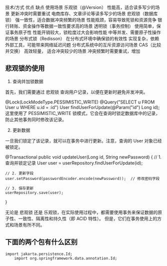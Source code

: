 

技术/方式	           优点	                          缺点	                        使用场景
乐观锁（@Version）	性能高，适合读多写少的场景   	更新冲突时需要重试	                电商库存、文章评论等读多写少的场景
悲观锁（数据库锁）	  强一致性，适合数据冲突频繁的场景	性能瓶颈，容易导致死锁和资源竞争	    银行转账、资金操作等数据一致性要求高的场景
透明锁（事务控制）	       使用简单，保证事务原子性	    性能开销较大，锁粒度过大会影响性能	中等并发、需要原子性操作的场景
分布式锁（Redisson）	在分布式环境中确保锁的有效性	    实现复杂，依赖外部工具，可能带来网络延迟问题	分布式系统中的互斥资源访问场景
CAS（比较并交换）	    高效轻量，                   适合冲突较少的场景	冲突频繁时需要重试，增加


## 悲观锁的使用

1. 查询并加锁数据

首先，我们需要通过 悲观锁 查询用户记录，以便在更新时避免并发冲突。

@Lock(LockModeType.PESSIMISTIC_WRITE)
@Query("SELECT u FROM User u WHERE u.id = :id")
User findUserForUpdate(@Param("id") Long id);
这里使用了 PESSIMISTIC_WRITE 锁模式，它会在查询时锁定数据库中的记录，防止其他事务同时修改该记录。

2. 更新数据

一旦我们锁定了该记录，就可以在事务中进行更新。注意，查询的 User 对象已经被锁定。

@Transactional
public void updateUser(Long id, String newPassword) {
// 1. 查询并锁定记录
User user = userRepository.findUserForUpdate(id);

    // 2. 更新字段
    user.setPassword(passwordEncoder.encode(newPassword));  // 修改密码字段

    // 3. 保存更新
    userRepository.save(user);
}



无论是 悲观锁 还是 乐观锁，在实际使用过程中，都需要使用事务来保证数据的原子性、一致性、隔离性和持久性（即 ACID 特性）。
但是，它们在事务使用上的方式和场景有所不同。


##   下面的两个包有什么区别
```
import jakarta.persistence.Id;
    import org.springframework.data.annotation.Id;
```
